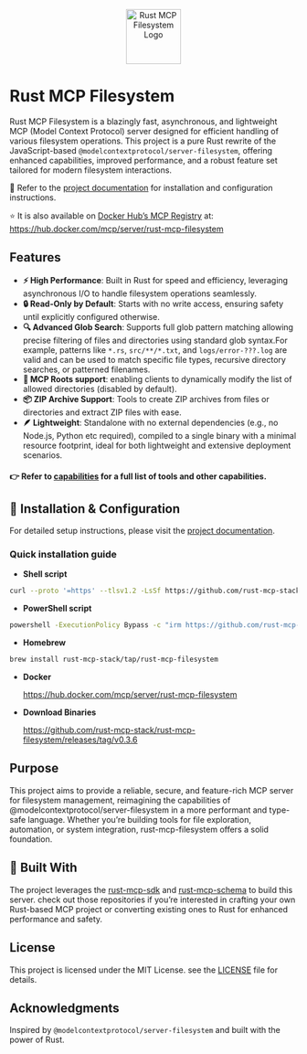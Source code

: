 <p align="center">
  <img width="96" src="./docs/_media/rust-mcp-filesystem.png" alt="Rust MCP Filesystem Logo" width="300">
</p>

# Rust MCP Filesystem

Rust MCP Filesystem is a blazingly fast, asynchronous, and lightweight MCP (Model Context Protocol) server designed for efficient handling of various filesystem operations.
This project is a pure Rust rewrite of the JavaScript-based `@modelcontextprotocol/server-filesystem`, offering enhanced capabilities, improved performance, and a robust feature set tailored for modern filesystem interactions.

📝 Refer to the [project documentation](https://rust-mcp-stack.github.io/rust-mcp-filesystem) for installation and configuration instructions.

⭐️ It is also available on [Docker Hub’s MCP Registry](https://hub.docker.com/mcp/server/rust-mcp-filesystem) at: https://hub.docker.com/mcp/server/rust-mcp-filesystem

## Features

- **⚡ High Performance**: Built in Rust for speed and efficiency, leveraging asynchronous I/O to handle filesystem operations seamlessly.
- **🔒 Read-Only by Default**: Starts with no write access, ensuring safety until explicitly configured otherwise.
- **🔍 Advanced Glob Search**: Supports full glob pattern matching allowing precise filtering of files and directories using standard glob syntax.For example, patterns like `*.rs`, `src/**/*.txt`, and `logs/error-???.log` are valid and can be used to match specific file types, recursive directory searches, or patterned filenames.
- **🔄 MCP Roots support**: enabling clients to dynamically modify the list of allowed directories (disabled by default).
- **📦 ZIP Archive Support**: Tools to create ZIP archives from files or directories and extract ZIP files with ease.
- **🪶 Lightweight**: Standalone with no external dependencies (e.g., no Node.js, Python etc required), compiled to a single binary with a minimal resource footprint, ideal for both lightweight and extensive deployment scenarios.

#### 👉 Refer to [capabilities](https://rust-mcp-stack.github.io/rust-mcp-filesystem/#/capabilities) for a full list of tools and other capabilities.

## 🔧 Installation & Configuration

For detailed setup instructions, please visit the [project documentation](https://rust-mcp-stack.github.io/rust-mcp-filesystem).


### Quick installation guide


<!-- x-release-please-start-version -->
- **Shell script**
```sh
curl --proto '=https' --tlsv1.2 -LsSf https://github.com/rust-mcp-stack/rust-mcp-filesystem/releases/download/v0.3.6/rust-mcp-filesystem-installer.sh | sh
```

- **PowerShell script**
```sh
powershell -ExecutionPolicy Bypass -c "irm https://github.com/rust-mcp-stack/rust-mcp-filesystem/releases/download/v0.3.6/rust-mcp-filesystem-installer.ps1 | iex"
```

- **Homebrew**
```sh
brew install rust-mcp-stack/tap/rust-mcp-filesystem
```
- **Docker**

  https://hub.docker.com/mcp/server/rust-mcp-filesystem

- **Download Binaries**

  https://github.com/rust-mcp-stack/rust-mcp-filesystem/releases/tag/v0.3.6

<!-- x-release-please-end -->


## Purpose

This project aims to provide a reliable, secure, and feature-rich MCP server for filesystem management, reimagining the capabilities of @modelcontextprotocol/server-filesystem in a more performant and type-safe language. Whether you’re building tools for file exploration, automation, or system integration, rust-mcp-filesystem offers a solid foundation.

## 🧰 Built With

The project leverages the [rust-mcp-sdk](https://github.com/rust-mcp-stack/rust-mcp-sdk) and [rust-mcp-schema](https://github.com/rust-mcp-stack/rust-mcp-schema) to build this server. check out those repositories if you’re interested in crafting your own Rust-based MCP project or converting existing ones to Rust for enhanced performance and safety.

## License

This project is licensed under the MIT License. see the [LICENSE](LICENSE) file for details.

## Acknowledgments

Inspired by `@modelcontextprotocol/server-filesystem` and built with the power of Rust.
